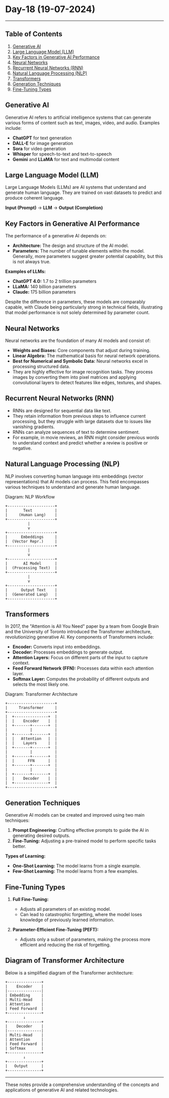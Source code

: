 # Day-18 (19-07-2024)

---
## Table of Contents

1. [Generative AI](#generative-ai)
2. [Large Language Model (LLM)](#large-language-model-llm)
3. [Key Factors in Generative AI Performance](#key-factors-in-generative-ai-performance)
4. [Neural Networks](#neural-networks)
5. [Recurrent Neural Networks (RNN)](#recurrent-neural-networks-rnn)
6. [Natural Language Processing (NLP)](#natural-language-processing-nlp)
7. [Transformers](#transformers)
8. [Generation Techniques](#generation-techniques)
9. [Fine-Tuning Types](#fine-tuning-types)

## Generative AI

Generative AI refers to artificial intelligence systems that can generate various forms of content such as text, images, video, and audio. Examples include:
- **ChatGPT** for text generation
- **DALL-E** for image generation
- **Sora** for video generation
- **Whisper** for speech-to-text and text-to-speech
- **Gemini** and **LLaMA** for text and multimodal content

## Large Language Model (LLM)

Large Language Models (LLMs) are AI systems that understand and generate human language. They are trained on vast datasets to predict and produce coherent language.

**Input (Prompt)** → **LLM** → **Output (Completion)**

## Key Factors in Generative AI Performance

The performance of a generative AI depends on:
- **Architecture:** The design and structure of the AI model.
- **Parameters:** The number of tunable elements within the model. Generally, more parameters suggest greater potential capability, but this is not always true.

**Examples of LLMs:**
- **ChatGPT 4.0:** 1.7 to 2 trillion parameters
- **LLaMA:** 140 billion parameters
- **Claude:** 175 billion parameters

Despite the difference in parameters, these models are comparably capable, with Claude being particularly strong in technical fields, illustrating that model performance is not solely determined by parameter count.

## Neural Networks

Neural networks are the foundation of many AI models and consist of:
- **Weights and Biases:** Core components that adjust during training.
- **Linear Algebra:** The mathematical basis for neural network operations.
- **Best for Numerical and Symbolic Data:** Neural networks excel in processing structured data.
- They are highly effective for image recognition tasks. They process images by converting them into pixel matrices and applying convolutional layers to detect features like edges, textures, and shapes.

## Recurrent Neural Networks (RNN)

- RNNs are designed for sequential data like text.
- They retain information from previous steps to influence current processing, but they struggle with large datasets due to issues like vanishing gradients.
- RNNs can analyze sequences of text to determine sentiment.
- For example, in movie reviews, an RNN might consider previous words to understand context and predict whether a review is positive or negative.

## Natural Language Processing (NLP)

NLP involves converting human language into embeddings (vector representations) that AI models can process. This field encompasses various techniques to understand and generate human language.

Diagram: NLP Workflow
```
+---------------------+
|       Text          |
|     (Human Lang)    |
+---------------------+
          |
          v
+---------------------+
|      Embeddings     |
|  (Vector Repr.)     |
+---------------------+
          |
          v
+---------------------+
|       AI Model      |
|  (Processing Text)  |
+---------------------+
          |
          v
+---------------------+
|      Output Text    |
|  (Generated Lang)   |
+---------------------+
```
## Transformers

In 2017, the "Attention is All You Need" paper by a team from Google Brain and the University of Toronto introduced the Transformer architecture, revolutionizing generative AI. Key components of Transformers include:
- **Encoder:** Converts input into embeddings.
- **Decoder:** Processes embeddings to generate output.
- **Attention Layers:** Focus on different parts of the input to capture context.
- **Feed Forward Network (FFN):** Processes data within each attention layer.
- **Softmax Layer:** Computes the probability of different outputs and selects the most likely one.

Diagram: Transformer Architecture
```
+---------------------+
|     Transformer     |
+---------------------+
|  +---------------+  |
|  |    Encoder    |  |
|  +-------+-------+  |
|          |          |
|  +-------+-------+  |
|  |   Attention   |  |
|  |    Layers     |  |
|  +-------+-------+  |
|          |          |
|  +-------+-------+  |
|  |      FFN      |  |
|  +-------+-------+  |
|          |          |
|  +-------+-------+  |
|  |    Decoder    |  |
|  +---------------+  |
+---------------------+
```

## Generation Techniques

Generative AI models can be created and improved using two main techniques:
1. **Prompt Engineering:** Crafting effective prompts to guide the AI in generating desired outputs.
2. **Fine-Tuning:** Adjusting a pre-trained model to perform specific tasks better.

**Types of Learning:**
- **One-Shot Learning:** The model learns from a single example.
- **Few-Shot Learning:** The model learns from a few examples.

## Fine-Tuning Types

1. **Full Fine-Tuning:**
   - Adjusts all parameters of an existing model.
   - Can lead to catastrophic forgetting, where the model loses knowledge of previously learned information.

2. **Parameter-Efficient Fine-Tuning (PEFT):**
   - Adjusts only a subset of parameters, making the process more efficient and reducing the risk of forgetting.

## Diagram of Transformer Architecture

Below is a simplified diagram of the Transformer architecture:

```plaintext
+---------------+
|    Encoder    |
|---------------|
| Embedding     |
| Multi-Head    |
| Attention     |
| Feed Forward  |
+---------------+
        ↓
+---------------+
|    Decoder    |
|---------------|
| Multi-Head    |
| Attention     |
| Feed Forward  |
| Softmax       |
+---------------+
        ↓
+---------------+
|   Output      |
+---------------+
```

---

These notes provide a  comprehensive understanding of the concepts and applications of generative AI and related technologies.

